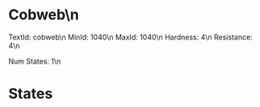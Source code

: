 # Cobweb\n
TextId: cobweb\n
MinId: 1040\n
MaxId: 1040\n
Hardness: 4\n
Resistance: 4\n

Num States: 1\n
# States
```

```